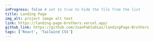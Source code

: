 ```yaml
---
inProgress: false # set to true to hide the file from the list
title: Landing Page
img_alt: project image alt text
link: https://landing-page-brothers.vercel.app/
github_link: https://github.com/JuanPabloDiaz/landingPage-Brothers
tags: ['React', 'Tailwind CSS']
---
```

